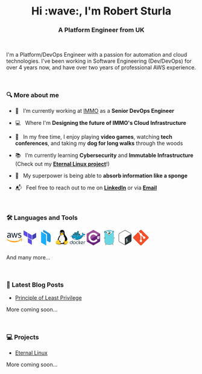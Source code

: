 <h1 align="center">Hi :wave:, I'm Robert Sturla</h1>

<h3 align="center">A Platform Engineer from UK</h3>

<br/>


I'm a Platform/DevOps Engineer with a passion for automation and cloud technologies.
I've been working in Software Engineering (Dev/DevOps) for over 4 years now, and have over two years of professional AWS experience.

<br/>


### :mag: More about me

* :office: &nbsp; I’m currently working at [IMMO](https://github.com/immocapital) as a **Senior DevOps Engineer**

* :computer: &nbsp; Where I'm **Designing the future of IMMO's Cloud Infrastructure**

* :house_with_garden: &nbsp; In my free time, I enjoy playing **video games**, watching **tech conferences**, and taking my **dog for long walks** through the woods

* :books: &nbsp; I’m currently learning **Cybersecurity** and **Immutable Infrastructure** (Check out my [**Eternal Linux project**](https://github.com/rsturla/eternal-images!)!)

* :superhero: &nbsp; My superpower is being able to **absorb information like a sponge**

* :mailbox_with_mail: &nbsp; Feel free to reach out to me on [**LinkedIn**](https://www.linkedin.com/in/robert-sturla/) or via [**Email**](mailto:robertsturla+github@outlook.com)


<br/>


### :hammer_and_wrench: Languages and Tools

<a href="https://aws.amazon.com/" target="_blank"> <img align="left" src="https://raw.githubusercontent.com/devicons/devicon/1119b9f84c0290e0f0b38982099a2bd027a48bf1/icons/amazonwebservices/amazonwebservices-original-wordmark.svg" alt="aws" height="42"/> </a>
<a href="https://terraform.io" target="_blank"> <img align="left" src="https://raw.githubusercontent.com/devicons/devicon/1119b9f84c0290e0f0b38982099a2bd027a48bf1/icons/terraform/terraform-original.svg" alt="terraform" height="42"/> </a>
<a href="https://packer.io" target="_blank"> <img align="left" src="https://raw.githubusercontent.com/devicons/devicon/1119b9f84c0290e0f0b38982099a2bd027a48bf1/icons/packer/packer-original.svg" alt="packer" height="42"/> </a>
<a href="https://linux.org" target="_blank"> <img align="left" src="https://raw.githubusercontent.com/devicons/devicon/1119b9f84c0290e0f0b38982099a2bd027a48bf1/icons/linux/linux-original.svg" alt="linux" height="42"/> </a>
<a href="https://www.docker.com/" target="_blank"> <img align="left" src="https://raw.githubusercontent.com/devicons/devicon/1119b9f84c0290e0f0b38982099a2bd027a48bf1/icons/docker/docker-original-wordmark.svg" alt="docker" height="42"/> </a>
<a href="https://learn.microsoft.com/en-us/dotnet/csharp/" target="_blank"> <img align="left" src="https://raw.githubusercontent.com/devicons/devicon/1119b9f84c0290e0f0b38982099a2bd027a48bf1/icons/csharp/csharp-original.svg" alt="csharp" height="42"/> </a>
<a href="https://golang.org" target="_blank"> <img align="left" src="https://raw.githubusercontent.com/devicons/devicon/1119b9f84c0290e0f0b38982099a2bd027a48bf1/icons/go/go-original.svg" alt="go" height="42"/> </a>
<a href="https://bash.cyberciti.biz/guide/Main_Page" target="_blank"> <img align="left" src="https://raw.githubusercontent.com/devicons/devicon/1119b9f84c0290e0f0b38982099a2bd027a48bf1/icons/bash/bash-original.svg" alt="bash" height="42"/> </a>
<a href="https://git-scm.com/" target="_blank"> <img align="left" src="https://raw.githubusercontent.com/devicons/devicon/1119b9f84c0290e0f0b38982099a2bd027a48bf1/icons/git/git-original.svg" alt="git" height="42"/> </a>

<br>
<br>
<br>

And many more...

<br/>


### :memo: Latest Blog Posts

- [Principle of Least Privilege](https://robert.sturla.tech/blog/principle-of-least-privilege/)

More coming soon...

<br/>


### :computer: Projects

- [Eternal Linux](https://github.com/rsturla/eternal-images)

More coming soon...
